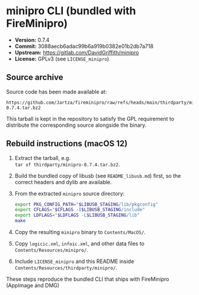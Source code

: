 # minipro CLI (bundled with FireMinipro)

- **Version:** 0.7.4  
- **Commit:** 3088aecb6adac99b6a919b0382e01b2db7a718  
- **Upstream:** <https://gitlab.com/DavidGriffith/minipro>  
- **License:** GPLv3 (see `LICENSE_minipro`)

## Source archive

Source code has been made available at:

```
https://github.com/Jartza/fireminipro/raw/refs/heads/main/thirdparty/minipro-0.7.4.tar.bz2
```

This tarball is kept in the repository to satisfy the GPL requirement to
distribute the corresponding source alongside the binary.

## Rebuild instructions (macOS 12)

1. Extract the tarball, e.g.  
   `tar xf thirdparty/minipro-0.7.4.tar.bz2`.
2. Build the bundled copy of libusb (see `README_libusb.md`) first, so the
   correct headers and dylib are available.
3. From the extracted `minipro` source directory:

   ```bash
   export PKG_CONFIG_PATH="$LIBUSB_STAGING/lib/pkgconfig"
   export CFLAGS="$CFLAGS -I$LIBUSB_STAGING/include"
   export LDFLAGS="$LDFLAGS -L$LIBUSB_STAGING/lib"
   make
   ```

4. Copy the resulting `minipro` binary to `Contents/MacOS/`.
5. Copy `logicic.xml`, `infoic.xml`, and other data files to
   `Contents/Resources/minipro/`.
6. Include `LICENSE_minipro` and this README inside
   `Contents/Resources/thirdparty/minipro/`.

These steps reproduce the bundled CLI that ships with FireMinipro (AppImage and DMG)
